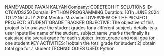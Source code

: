 NAME:VADDE PAVAN KALYAN 
 Company: CODETECH IT SOLUTIONS
  ID: CT6WDS250 
 Domain: PYTHON PROGRAMMING 
Duration: 10Th JUNE 2024 TO 22Nd JULY 2024 
Mentor: Muzammil 
OVERVIEW OF THE PROJECT
PROJECT: STUDENT GRADE TRACKER
  OBJECTIVE:
  The objective of this project is to analyse the student grades for a different subjects details its a user inputs like name of the student, subject name ,marks the finally its calculate the overall grade for
  each subject ,letter_grade and total gpa for one student 
  KEY ACTIVITIES:
  1)obtain the total grade for student
  2) obtain total gpa for a student 
  TECHNOLOGIES USED:
       Python 
